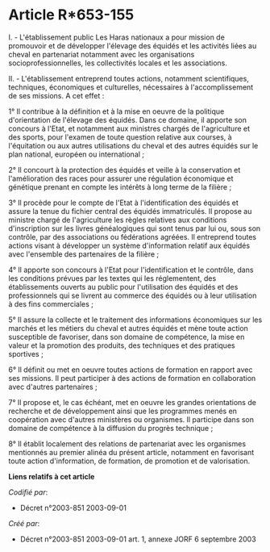 # Article R*653-155

I. - L'établissement public Les Haras nationaux a pour mission de promouvoir et de développer l'élevage des équidés et les
activités liées au cheval en partenariat notamment avec les organisations socioprofessionnelles, les collectivités locales et
les associations.

II. - L'établissement entreprend toutes actions, notamment scientifiques, techniques, économiques et culturelles, nécessaires
à l'accomplissement de ses missions. A cet effet :

1° Il contribue à la définition et à la mise en oeuvre de la politique d'orientation de l'élevage des équidés. Dans ce
domaine, il apporte son concours à l'Etat, et notamment aux ministres chargés de l'agriculture et des sports, pour l'examen
de toute question relative aux courses, à l'équitation ou aux autres utilisations du cheval et des autres équidés sur le plan
national, européen ou international ;

2° Il concourt à la protection des équidés et veille à la conservation et l'amélioration des races pour assurer une
régulation économique et génétique prenant en compte les intérêts à long terme de la filière ;

3° Il procède pour le compte de l'Etat à l'identification des équidés et assure la tenue du fichier central des équidés
immatriculés. Il propose au ministre chargé de l'agriculture les règles relatives aux conditions d'inscription sur les livres
généalogiques qui sont tenus par lui ou, sous son contrôle, par des associations ou fédérations agréées. Il entreprend toutes
actions visant à développer un système d'information relatif aux équidés avec l'ensemble des partenaires de la filière ;

4° Il apporte son concours à l'Etat pour l'identification et le contrôle, dans les conditions prévues par les textes qui les
réglementent, des établissements ouverts au public pour l'utilisation des équidés et des professionnels qui se livrent au
commerce des équidés ou à leur utilisation à des fins commerciales ;

5° Il assure la collecte et le traitement des informations économiques sur les marchés et les métiers du cheval et autres
équidés et mène toute action susceptible de favoriser, dans son domaine de compétence, la mise en valeur et la promotion des
produits, des techniques et des pratiques sportives ;

6° Il définit ou met en oeuvre toutes actions de formation en rapport avec ses missions. Il peut participer à des actions de
formation en collaboration avec d'autres partenaires ;

7° Il propose et, le cas échéant, met en oeuvre les grandes orientations de recherche et de développement ainsi que les
programmes menés en coopération avec d'autres ministères ou organismes. Il participe dans son domaine de compétence à la
diffusion du progrès technique ;

8° Il établit localement des relations de partenariat avec les organismes mentionnés au premier alinéa du présent article,
notamment en favorisant toute action d'information, de formation, de promotion et de valorisation.

**Liens relatifs à cet article**

_Codifié par_:

  - Décret n°2003-851 2003-09-01

_Créé par_:

  - Décret n°2003-851 2003-09-01 art. 1, annexe JORF 6 septembre 2003

